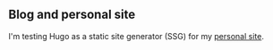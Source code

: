 ## Blog and personal site

I'm testing Hugo as a static site generator (SSG) for my [personal site](sergeyrodin.com).